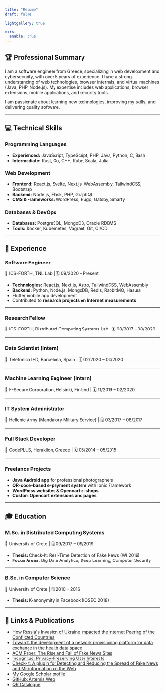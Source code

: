 ```yaml
---
title: "Resume"
draft: false

lightgallery: true

math:
  enable: true
---
```

## 🏆 Professional Summary

I am a software engineer from Greece, specializing in web development and cybersecurity, with over 5 years of experience. I have a strong understanding of web technologies, browser internals, and virtual machines (Java, PHP, Node.js). My expertise includes web applications, browser extensions, mobile applications, and security tools.  

<!---
Technologies I work with:  
- **Frontend**: React.js, Astro, Next.js, Tailwind.CSS 
- **Backend**: Python, Node.js, MongoDB, PostgreSQL, Redis, RabbitMQ, Hasura  
- **DevOps**: Docker, Kubernetes, CI/CD (GitHub & GitLab)  
- **Security & Research**: Web measurements, penetration testing  
- **Mobile**: Flutter
--->

I am passionate about learning new technologies, improving my skills, and delivering quality software.

---

## 💻 Technical Skills

### **Programming Languages**  
- **Experienced:** JavaScript, TypeScript, PHP, Java, Python, C, Bash  
- **Intermediate:** Rust, Go, C++, Ruby, Scala, Julia  

### **Web Development**  
- **Frontend:** React.js, Svelte, Next.js, WebAssembly, TailwindCSS, Bootstrap  
- **Backend:** Node.js, Flask, PHP, GraphQL  
- **CMS & Frameworks:** WordPress, Hugo, Gatsby, Smarty  

### **Databases & DevOps**  
- **Databases:** PostgreSQL, MongoDB, Oracle RDBMS  
- **Tools:** Docker, Kubernetes, Vagrant, Git, CI/CD  

---

## 💼 Experience

### **Software Engineer**  
📍 ICS-FORTH, TNL Lab | 🗓️ 09/2020 – Present  

- **Technologies:** React.js, Next.js, Astro, TailwindCSS, WebAssembly  
- **Backend:** Python, Node.js, MongoDB, Redis, RabbitMQ, Hasura  
- Flutter mobile app development  
- Contributed to **research projects on Internet measurements**  

---

### **Research Fellow**  
📍 ICS-FORTH, Distributed Computing Systems Lab | 🗓️ 08/2017 – 08/2020  

---

### **Data Scientist (Intern)**  
📍 Telefonica I+D, Barcelona, Spain | 🗓️ 02/2020 – 03/2020  

---

### **Machine Learning Engineer (Intern)**  
📍 F-Secure Corporation, Helsinki, Finland | 🗓️ 11/2019 – 02/2020  

---

### **IT System Administrator**  
📍 Hellenic Army (Mandatory Military Service) | 🗓️ 03/2017 – 08/2017  

---

### **Full Stack Developer**  
📍 CodePLUS, Heraklion, Greece | 🗓️ 06/2014 – 05/2015  

---

### **Freelance Projects**  

- **Java Android app** for professional photographers  
- **QR-code-based e-payment system** with Ionic Framework  
- **WordPress websites & Opencart e-shops**  
- **Custom Opencart extensions and pages**  

---

## 🎓 Education

### **M.Sc. in Distributed Computing Systems**  
📍 University of Crete | 🗓️ 09/2017 – 09/2019  
- **Thesis:** Check-It: Real-Time Detection of Fake News (WI 2019)  
- **Focus Areas:** Big Data Analytics, Deep Learning, Computer Security  

---

### **B.Sc. in Computer Science**  
📍 University of Crete | 🗓️ 2010 – 2016  
- **Thesis:** K-anonymity in Facebook (IOSEC 2018)  

---

## 🔗 Links & Publications

- [How Russia's Invasion of Ukraine Impacted the Internet Peering of the Conflicted Countries](https://ieeexplore.ieee.org/abstract/document/10559142)
- [Towards the development of a network provisioning platform for data exchange in the health data space](https://ieeexplore.ieee.org/abstract/document/10849743)
- [ACM Paper: The Rise and Fall of Fake News Sites](https://dl.acm.org/doi/10.1145/3447535.3462510)  
- [Incognitus: Privacy-Preserving User Interests](https://www.springerprofessional.de/en/incognitus-privacy-preserving-user-interests-in-online-social-ne/16428486)  
- [Check-It: A plugin for Detecting and Reducing the Spread of Fake News and Misinformation on the Web](https://ieeexplore.ieee.org/document/8909652)  
- [My Google Scholar profile](https://scholar.google.com/citations?user=XA6qIAkAAAAJ)
- [GitHub: Artemis Web](https://github.com/FORTH-ICS-INSPIRE/artemis-web/)
- [QR Catalogue](https://qr.verandaallday.gr)  

